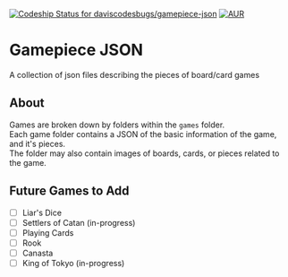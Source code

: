 [ ![Codeship Status for daviscodesbugs/gamepiece-json](https://img.shields.io/codeship/683282a0-7461-0134-4148-76a75a837005/master.svg)](#)
[![AUR](https://img.shields.io/aur/license/yaourt.svg)](#)

# Gamepiece JSON
A collection of json files describing the pieces of board/card games
## About
Games are broken down by folders within the `games` folder.  
Each game folder contains a JSON of the basic information of the game, and it's pieces.  
The folder may also contain images of boards, cards, or pieces related to the game.  

## Future Games to Add
 - [ ] Liar's Dice
 - [ ] Settlers of Catan (in-progress)
 - [ ] Playing Cards
 - [ ] Rook
 - [ ] Canasta
 - [ ] King of Tokyo (in-progress)
